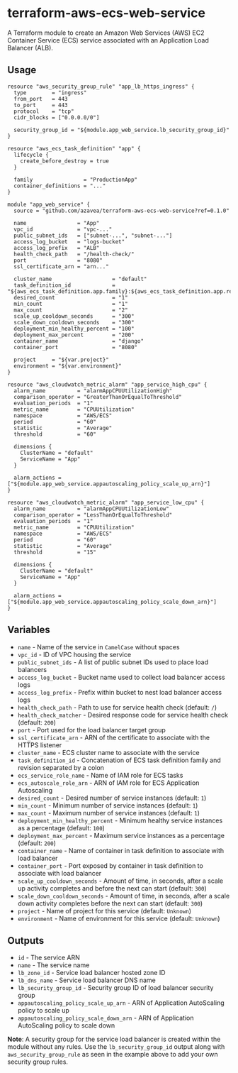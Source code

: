 # terraform-aws-ecs-web-service

A Terraform module to create an Amazon Web Services (AWS) EC2 Container Service (ECS) service associated with an Application Load Balancer (ALB).

## Usage

```hcl
resource "aws_security_group_rule" "app_lb_https_ingress" {
  type        = "ingress"
  from_port   = 443
  to_port     = 443
  protocol    = "tcp"
  cidr_blocks = ["0.0.0.0/0"]

  security_group_id = "${module.app_web_service.lb_security_group_id}"
}

resource "aws_ecs_task_definition" "app" {
  lifecycle {
    create_before_destroy = true
  }

  family                = "ProductionApp"
  container_definitions = "..."
}

module "app_web_service" {
  source = "github.com/azavea/terraform-aws-ecs-web-service?ref=0.1.0"

  name                = "App"
  vpc_id              = "vpc-..."
  public_subnet_ids   = ["subnet-...", "subnet-..."]
  access_log_bucket   = "logs-bucket"
  access_log_prefix   = "ALB"
  health_check_path   = "/health-check/"
  port                = "8080"
  ssl_certificate_arn = "arn..."

  cluster_name                   = "default"
  task_definition_id             = "${aws_ecs_task_definition.app.family}:${aws_ecs_task_definition.app.revision}"
  desired_count                  = "1"
  min_count                      = "1"
  max_count                      = "2"
  scale_up_cooldown_seconds      = "300"
  scale_down_cooldown_seconds    = "300"
  deployment_min_healthy_percent = "100"
  deployment_max_percent         = "200"
  container_name                 = "django"
  container_port                 = "8080"

  project     = "${var.project}"
  environment = "${var.environment}"
}

resource "aws_cloudwatch_metric_alarm" "app_service_high_cpu" {
  alarm_name          = "alarmAppCPUUtilizationHigh"
  comparison_operator = "GreaterThanOrEqualToThreshold"
  evaluation_periods  = "1"
  metric_name         = "CPUUtilization"
  namespace           = "AWS/ECS"
  period              = "60"
  statistic           = "Average"
  threshold           = "60"

  dimensions {
    ClusterName = "default"
    ServiceName = "App"
  }

  alarm_actions = ["${module.app_web_service.appautoscaling_policy_scale_up_arn}"]
}

resource "aws_cloudwatch_metric_alarm" "app_service_low_cpu" {
  alarm_name          = "alarmAppCPUUtilizationLow"
  comparison_operator = "LessThanOrEqualToThreshold"
  evaluation_periods  = "1"
  metric_name         = "CPUUtilization"
  namespace           = "AWS/ECS"
  period              = "60"
  statistic           = "Average"
  threshold           = "15"

  dimensions {
    ClusterName = "default"
    ServiceName = "App"
  }

  alarm_actions = ["${module.app_web_service.appautoscaling_policy_scale_down_arn}"]
}
```

## Variables

- `name` - Name of the service in `CamelCase` without spaces
- `vpc_id` - ID of VPC housing the service
- `public_subnet_ids` - A list of public subnet IDs used to place load balancers
- `access_log_bucket` - Bucket name used to collect load balancer access logs
- `access_log_prefix` - Prefix within bucket to nest load balancer access logs
- `health_check_path` - Path to use for service health check (default: `/`)
- `health_check_matcher` - Desired response code for service health check (default: `200`)
- `port` - Port used for the load balancer target group
- `ssl_certificate_arn` - ARN of the certificate to associate with the HTTPS listener
- `cluster_name` - ECS cluster name to associate with the service
- `task_definition_id` - Concatenation of ECS task definition family and revision separated by a colon
- `ecs_service_role_name` - Name of IAM role for ECS tasks
- `ecs_autoscale_role_arn` - ARN of IAM role for ECS Application Autoscaling
- `desired_count` - Desired number of service instances (default: `1`)
- `min_count` - Minimum number of service instances (default: `1`)
- `max_count` - Maximum number of service instances (default: `1`)
- `deployment_min_healthy_percent` - Minimum healthy service instances as a percentage (default: `100`)
- `deployment_max_percent` - Maximum service instances as a percentage (default: `200`)
- `container_name` - Name of container in task definition to associate with load balancer
- `container_port` - Port exposed by container in task definition to associate with load balancer
- `scale_up_cooldown_seconds` - Amount of time, in seconds, after a scale up activity completes and before the next can start (default: `300`)
- `scale_down_cooldown_seconds` - Amount of time, in seconds, after a scale down activity completes before the next can start (default: `300`)
- `project` - Name of project for this service (default: `Unknown`)
- `environment` - Name of environment for this service (default: `Unknown`)

## Outputs

- `id` - The service ARN
- `name` - The service name
- `lb_zone_id` - Service load balancer hosted zone ID
- `lb_dns_name` - Service load balancer DNS name
- `lb_security_group_id` - Security group ID of load balancer security group
- `appautoscaling_policy_scale_up_arn` - ARN of Application AutoScaling policy to scale up
- `appautoscaling_policy_scale_down_arn` - ARN of Application AutoScaling policy to scale down

**Note**: A security group for the service load balancer is created within the module without any rules. Use the `lb_security_group_id` output along with `aws_security_group_rule` as seen in the example above to add your own security group rules.
